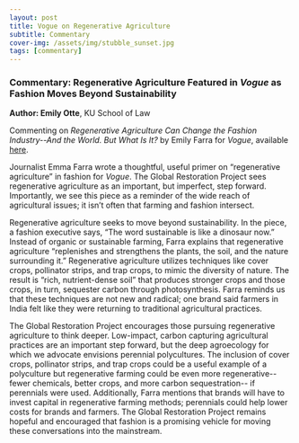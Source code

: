 ```yaml
---
layout: post
title: Vogue on Regenerative Agriculture
subtitle: Commentary
cover-img: /assets/img/stubble_sunset.jpg
tags: [commentary]
---
```


### Commentary: Regenerative Agriculture Featured in *Vogue* as Fashion Moves Beyond Sustainability

**Author: Emily Otte**, KU School of Law

Commenting on *Regenerative Agriculture Can Change the Fashion Industry--And the World. But What Is It?* by Emily Farra for *Vogue*, available  [here](https://www.vogue.com/article/regenerative-agriculture-sustainable-fashion-christy-dawn-fibershed). 

Journalist Emma Farra wrote a thoughtful, useful primer on “regenerative agriculture” in fashion for *Vogue*.  The Global Restoration Project sees regenerative agriculture as 
an important, but imperfect, step forward.  Importantly, we see this piece as a reminder of the wide reach of agricultural issues; it isn’t often that farming and fashion 
intersect.  

Regenerative agriculture seeks to move beyond sustainability. In the piece, a fashion executive says, “The word sustainable is like a dinosaur now.”  Instead of organic or 
sustainable farming, Farra explains that regenerative agriculture “replenishes and strengthens the plants, the soil, and the nature surrounding it.”  Regenerative agriculture
utilizes techniques like cover crops, pollinator strips, and trap crops, to mimic the diversity of nature. The result is “rich, nutrient-dense soil” that produces stronger crops and those crops, in turn, sequester carbon through photosynthesis.  Farra reminds us that these techniques are not new and radical; one brand said farmers in India felt 
like they were returning to traditional agricultural practices.  

The Global Restoration Project encourages those pursuing regenerative agriculture to think deeper.  Low-impact, carbon capturing agricultural practices are an important 
step forward, but the deep agroecology for which we advocate envisions perennial polycultures.  The inclusion of cover crops, pollinator strips, and trap crops could be a 
useful example of a polyculture but regenerative farming could be even more regenerative-- fewer chemicals, better crops, and more carbon sequestration-- if perennials were used. 
Additionally, Farra mentions that brands will have to invest capital in regenerative farming methods; perennials could help lower costs for brands and farmers.  The Global Restoration Project remains hopeful and encouraged that fashion is a promising vehicle for moving these conversations into the mainstream. 
